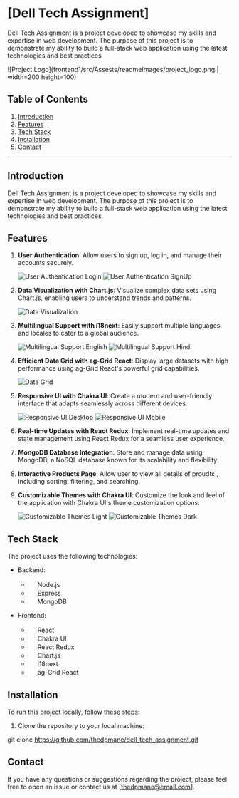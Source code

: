 # [Dell Tech Assignment]

Dell Tech Assignment is a project developed to showcase my skills and expertise in web development. The purpose of this project is to demonstrate my ability to build a full-stack web application using the latest technologies and best practices

![Project Logo](frontend1/src/Assests/readmeImages/project_logo.png | width=200 height=100)

## Table of Contents

1. [Introduction](#introduction)
2. [Features](#features)
3. [Tech Stack](#tech-stack)
4. [Installation](#installation)
5. [Contact](#contact)

---

## Introduction

Dell Tech Assignment is a project developed to showcase my skills and expertise in web development. The purpose of this project is to demonstrate my ability to build a full-stack web application using the latest technologies and best practices.

## Features

1. **User Authentication**: Allow users to sign up, log in, and manage their accounts securely.

   ![User Authentication Login](frontend1/src/Assests/readmeImages/user_authentication_login.png)
   ![User Authentication SignUp](frontend1/src/Assests/readmeImages/user_authentication_SignUp.png)

2. **Data Visualization with Chart.js**: Visualize complex data sets using Chart.js, enabling users to understand trends and patterns.

   ![Data Visualization](frontend1/src/Assests/readmeImages/data_visualization.png)

3. **Multilingual Support with i18next**: Easily support multiple languages and locales to cater to a global audience.

   ![Multilingual Support English](frontend1/src/Assests/readmeImages/multilingual_support.png)
   ![Multilingual Support Hindi](frontend1/src/Assests/readmeImages/multilingual_support1.png)

4. **Efficient Data Grid with ag-Grid React**: Display large datasets with high performance using ag-Grid React's powerful grid capabilities.

   ![Data Grid](frontend1/src/Assests/readmeImages/data_grid.png)

5. **Responsive UI with Chakra UI**: Create a modern and user-friendly interface that adapts seamlessly across different devices.

   ![Responsive UI Desktop](frontend1/src/Assests/readmeImages/responsive_ui_desktop.png)
   ![Responsive UI Mobile](frontend1/src/Assests/readmeImages/responsive_ui_mobile.png)

6. **Real-time Updates with React Redux**: Implement real-time updates and state management using React Redux for a seamless user experience.

7. **MongoDB Database Integration**: Store and manage data using MongoDB, a NoSQL database known for its scalability and flexibility.

8. **Interactive Products Page**: Allow user to view all details of proudts , including sorting, filtering, and searching.

9. **Customizable Themes with Chakra UI**: Customize the look and feel of the application with Chakra UI's theme customization options.

   ![Customizable Themes Light](frontend1/src/Assests/readmeImages/customizable_themes_light.png)
   ![Customizable Themes Dark](frontend1/src/Assests/readmeImages/customizable_themes_dark.png)

## Tech Stack

The project uses the following technologies:

- Backend:

  - <img src="https://react-icons.github.io/react-icons/icons?icon=fa:node" width="16" height="16"> Node.js
  - <img src="https://react-icons.github.io/react-icons/icons?icon=fa:server" width="16" height="16"> Express
  - <img src="https://react-icons.github.io/react-icons/icons?icon=fa:database" width="16" height="16"> MongoDB

- Frontend:
  - <img src="https://react-icons.github.io/react-icons/icons?icon=fa:react" width="16" height="16"> React
  - <img src="https://react-icons.github.io/react-icons/icons?icon=vscode-icons:file-type-react" width="16" height="16"> Chakra UI
  - <img src="https://react-icons.github.io/react-icons/icons?icon=fa:redux" width="16" height="16"> React Redux
  - <img src="https://react-icons.github.io/react-icons/icons?icon=bi:bar-chart" width="16" height="16"> Chart.js
  - <img src="https://react-icons.github.io/react-icons/icons?icon=fa:globe" width="16" height="16"> i18next
  - <img src="https://react-icons.github.io/react-icons/icons?icon=fa:table" width="16" height="16"> ag-Grid React

## Installation

To run this project locally, follow these steps:

1. Clone the repository to your local machine:

git clone https://github.com/thedpmane/dell_tech_assignment.git

## Contact

If you have any questions or suggestions regarding the project, please feel free to open an issue or contact us at [thedpmane@email.com].

